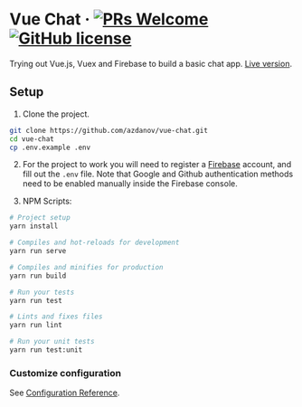 # Vue Chat &middot; [![PRs Welcome](https://img.shields.io/badge/PRs-welcome-brightgreen.svg?style=flat-square)](http://makeapullrequest.com) [![GitHub license](https://img.shields.io/badge/license-MIT-blue.svg?style=flat-square)](https://github.com/your/vue-chat/blob/master/LICENSE)

Trying out Vue.js, Vuex and Firebase to build a basic chat app. [Live version](https://vue-fire-chat-708bf.firebaseapp.com/).

## Setup

1. Clone the project.
```sh
git clone https://github.com/azdanov/vue-chat.git
cd vue-chat
cp .env.example .env
```

2. For the project to work you will need to register a [Firebase](https://firebase.google.com/) account, and fill out the `.env` file. Note that Google and Github authentication methods need to be enabled manually inside the Firebase console.

3. NPM Scripts:
```sh
# Project setup
yarn install

# Compiles and hot-reloads for development
yarn run serve

# Compiles and minifies for production
yarn run build

# Run your tests
yarn run test

# Lints and fixes files
yarn run lint

# Run your unit tests
yarn run test:unit
```

### Customize configuration
See [Configuration Reference](https://cli.vuejs.org/config/).
